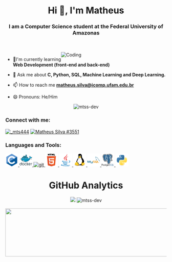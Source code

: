 <h1 align="center">Hi 👋, I'm Matheus</h1>
<h3 align="center">I am a Computer Science student at the Federal University of Amazonas</h3> <br> <br>
<img align="right" alt="Coding" width="330" src="https://media.tenor.com/rePDfDWO3XoAAAAd/hacking.gif">


- 🌱I'm currently learning **Web Development (front-end and back-end)**

- 💬 Ask me about **C, Python, SQL, Machine Learning and Deep Learning.**

- 📫 How to reach me **matheus.silva@icomp.ufam.edu.br**

- 😄 Pronouns: He/Him 

<p align="center"> <img src="https://komarev.com/ghpvc/?username=mtss-dev&label=Profile%20views&color=0e75b6&style=flat" alt="mtss-dev" /> </p> 

<h3 align="left">Connect with me:</h3>
<p align="left">
<a href="https://instagram.com/_mts444" target="blank"><img align="center" src="https://raw.githubusercontent.com/rahuldkjain/github-profile-readme-generator/master/src/images/icons/Social/instagram.svg" alt="_mts444" height="30" width="40" /></a>
<a href="https://discord.gg/Matheus Silva #3551" target="blank"><img align="center" src="https://raw.githubusercontent.com/rahuldkjain/github-profile-readme-generator/master/src/images/icons/Social/discord.svg" alt="Matheus Silva #3551" height="30" width="40" /></a>
</p>

<h3 align="left">Languages and Tools:</h3>
<p align="left"> <a href="https://www.cprogramming.com/" target="_blank" rel="noreferrer"> <img src="https://raw.githubusercontent.com/devicons/devicon/master/icons/c/c-original.svg" alt="c" width="40" height="40"/> </a> <a href="https://www.docker.com/" target="_blank" rel="noreferrer"> <img src="https://raw.githubusercontent.com/devicons/devicon/master/icons/docker/docker-original-wordmark.svg" alt="docker" width="40" height="40"/> </a> <a href="https://git-scm.com/" target="_blank" rel="noreferrer"> <img src="https://www.vectorlogo.zone/logos/git-scm/git-scm-icon.svg" alt="git" width="40" height="40"/> </a> <a href="https://www.w3.org/html/" target="_blank" rel="noreferrer"> <img src="https://raw.githubusercontent.com/devicons/devicon/master/icons/html5/html5-original-wordmark.svg" alt="html5" width="40" height="40"/> </a> <a href="https://www.java.com" target="_blank" rel="noreferrer"> <img src="https://raw.githubusercontent.com/devicons/devicon/master/icons/java/java-original.svg" alt="java" width="40" height="40"/> </a> <a href="https://www.linux.org/" target="_blank" rel="noreferrer"> <img src="https://raw.githubusercontent.com/devicons/devicon/master/icons/linux/linux-original.svg" alt="linux" width="40" height="40"/> </a> <a href="https://www.mysql.com/" target="_blank" rel="noreferrer"> <img src="https://raw.githubusercontent.com/devicons/devicon/master/icons/mysql/mysql-original-wordmark.svg" alt="mysql" width="40" height="40"/> </a> <a href="https://www.postgresql.org" target="_blank" rel="noreferrer"> <img src="https://raw.githubusercontent.com/devicons/devicon/master/icons/postgresql/postgresql-original-wordmark.svg" alt="postgresql" width="40" height="40"/> </a> <a href="https://www.python.org" target="_blank" rel="noreferrer"> <img src="https://raw.githubusercontent.com/devicons/devicon/master/icons/python/python-original.svg" alt="python" width="40" height="40"/> </a> </p>

<!-- ![Matheus GitHub stats](https://github-readme-stats.vercel.app/api?username=mtss-dev&theme=transparent&show_icons=true) -->

<h1 align="center">GitHub Analytics</h1>


<p align="center">
  <img width="400em" src="https://github-readme-stats.vercel.app/api?username=mtss-dev&theme=transparent&show_icons=true"/> 
  <img width="435em" src="https://github-readme-stats.vercel.app/api/top-langs?username=mtss-dev&show_icons=true&locale=en&layout=compact&theme=transparent" alt="mtss-dev"/> <br><br>
  <img height ="150" width="600em" src="https://streak-stats.demolab.com/?user=mtss-dev&theme=dark"/> <br> <br>
</p>
